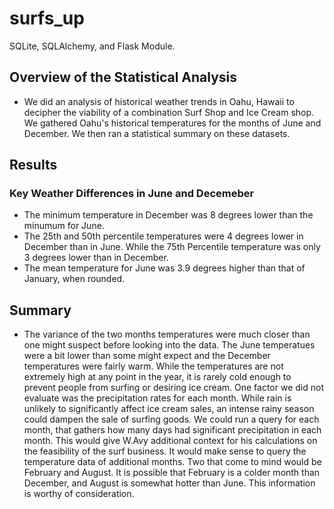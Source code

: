# surfs_up
SQLite, SQLAlchemy, and Flask Module. 
## Overview of the Statistical Analysis
- We did an analysis of historical weather trends in Oahu, Hawaii to decipher the viability of a combination Surf Shop and Ice Cream shop. We gathered Oahu's historical temperatures for the months of June and December. We then ran a statistical summary on these datasets.

## Results
### Key Weather Differences in June and Decemeber
- The minimum temperature in December was 8 degrees lower than the minumum for June.
- The 25th and 50th percentile temperatures were 4 degrees lower in December than in June. While the 75th Percentile temperature was only 3 degrees lower than in December.
- The mean temperature for June was 3.9 degrees higher than that of January, when rounded.

## Summary
- The variance of the two months temperatures were much closer than one might suspect before looking into the data. The June temperatues were a bit lower than some might expect and the December temperatures were fairly warm. While the temperatures are not extremely high at any point in the year, it is rarely cold enough to prevent people from surfing or desiring ice cream. One factor we did not evaluate was the precipitation rates for each month. While rain is unlikely to significantly affect ice cream sales, an intense rainy season could dampen the sale of surfing goods. We could run a query for each month, that gathers how many days had significant precipitation in each month. This would give W.Avy additional context for his calculations on the feasibility of the surf business. It would make sense to query the temperature data of additional months. Two that come to mind would be February and August. It is possible that February is a colder month than December, and August is somewhat hotter than June. This information is worthy of consideration.
